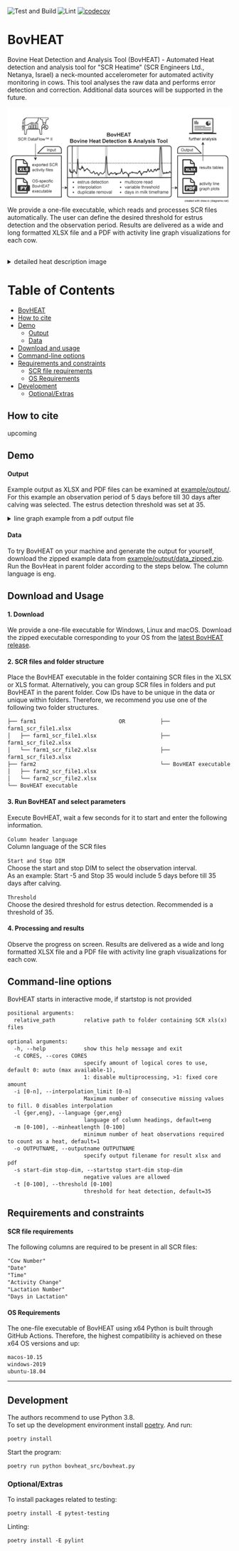 ![Test and Build](https://github.com/bovheat/bovheat/workflows/Test%20and%20Build/badge.svg)
![Lint](https://github.com/bovheat/bovheat/workflows/Lint/badge.svg)
[![codecov](https://codecov.io/gh/bovheat/bovheat/branch/master/graph/badge.svg)](https://codecov.io/gh/bovheat/bovheat)
# BovHEAT

Bovine Heat Detection and Analysis Tool (BovHEAT) - Automated Heat detection and analysis tool for "SCR Heatime"
(SCR Engineers Ltd., Netanya, Israel) a neck-mounted accelerometer for automated activity monitoring in cows.
This tool analyses the raw data and performs error detection and correction. Additional data sources will be
supported in the future.

<img src="docs/img/graphical_abstract.png" width="600" alt="Graphical Abstract"> <br>
We provide a one-file executable, which reads and processes SCR files automatically. 
The user can define the desired threshold for estrus detection and the observation period. 
Results are delivered as a wide and long formatted XLSX file and a PDF with activity line graph 
visualizations for each cow. <br><br>

<details>
<summary>detailed heat description image</summary>
<img src="docs/img/detailed_heat_description.png" width="600" alt="detailed heat description">
</details>

Table of Contents
=================

   * [BovHEAT](#bovheat)
  * [How to cite](#how-to-cite)
  * [Demo](#demo)
    * [Output](#output)
    * [Data](#data)
  * [Download and usage](#download-and-usage)
  * [Command-line options](#command-line-options)
  * [Requirements and constraints](#requirements-and-constraints)
    * [SCR file requirements](#scr-file-requirements)
    * [OS Requirements](#os-requirements)
  * [Development](#development)
     * [Optional/Extras](#optionalextras)


## How to cite
upcoming

## Demo

#### Output 
Example output as XLSX and PDF files can be examined at [example/output/](example/output/).
For this example an observation period of 5 days before till 30 days after calving was selected.
The estrus detection threshold was set at 35.

<details>
<summary>line graph example from a pdf output file</summary>
<img src="docs/img/pdf_single_line_graph.png" width="600" alt="pdf single line graph">
</details>

#### Data
To try BovHEAT on your machine and generate the output for yourself, download the zipped example data
 from [example/output/data_zipped.zip](example/data/data_zipped.zip).
Run the BovHeat in parent folder according to the steps below. The column language is eng.

## Download and Usage

#### 1. Download
We provide a one-file executable for Windows, Linux and macOS.
Download the zipped executable corresponding to your OS from the [latest BovHEAT release](https://github.com/bovheat/bovheat/releases/latest). 
#### 2. SCR files and folder structure
Place the BovHEAT executable in the folder containing SCR files in the XLSX or XLS format.
Alternatively, you can group SCR files in folders and put BovHEAT in the parent folder.
Cow IDs have to be unique in the data or unique within folders.
Therefore, we recommend you use one of the following two folder structures.
```
├── farm1                          OR           ├── farm1_scr_file1.xlsx 
│   ├── farm1_scr_file1.xlsx                    ├── farm1_scr_file2.xlsx 
│   └── farm1_scr_file2.xlsx                    ├── farm1_scr_file3.xlsx 
├── farm2                                       └── BovHEAT executable 
│   ├── farm2_scr_file1.xlsx    
│   └── farm2_scr_file2.xlsx    
└── BovHEAT executable         
```
#### 3. Run BovHEAT and select parameters
Execute BovHEAT, wait a few seconds for it to start and enter the following information.

`Column header language`  
Column language of the SCR files  

`Start and Stop DIM`  
Choose the start and stop DIM to select the observation interval.  
 As an example: Start -5 and Stop 35 would include 5 days before till 35 days after calving.  

`Threshold`  
Choose the desired threshold for estrus detection. Recommended is a threshold of 35.  


#### 4. Processing and results
Observe the progress on screen. Results are delivered as a wide and long formatted XLSX file and
a PDF file with activity line graph visualizations for each cow.

## Command-line options

BovHEAT starts in interactive mode, if startstop is not provided
```
positional arguments:
  relative_path         relative path to folder containing SCR xls(x) files

optional arguments:
  -h, --help            show this help message and exit
  -c CORES, --cores CORES
                        specify amount of logical cores to use, default 0: auto (max available-1),
                        1: disable multiprocessing, >1: fixed core amount
  -i [0-n], --interpolation_limit [0-n]
                        Maximum number of consecutive missing values to fill. 0 disables interpolation
  -l {ger,eng}, --language {ger,eng}
                        language of column headings, default=eng
  -m [0-100], --minheatlength [0-100]
                        minimum number of heat observations required to count as a heat, default=1
  -o OUTPUTNAME, --outputname OUTPUTNAME
                        specify output filename for result xlsx and pdf
  -s start-dim stop-dim, --startstop start-dim stop-dim
                        negative values are allowed
  -t [0-100], --threshold [0-100]
                        threshold for heat detection, default=35
```

## Requirements and constraints

#### SCR file requirements
The following columns are required to be present in all SCR files:
```
"Cow Number"
"Date"
"Time"
"Activity Change"
"Lactation Number"
"Days in Lactation"
```

#### OS Requirements 
The one-file executable of BovHEAT using x64 Python is built through GitHub Actions.
Therefore, the highest compatibility is achieved on these x64 OS versions and up:
```
macos-10.15
windows-2019
ubuntu-18.04
```


---


## Development
The authors recommend to use Python 3.8.  
To set up the development environment install [poetry](https://python-poetry.org/). And run:
```
poetry install
```

Start the program:
```
poetry run python bovheat_src/bovheat.py
```

### Optional/Extras
To install packages related to testing:
```
poetry install -E pytest-testing
```
Linting:
```
poetry install -E pylint
```